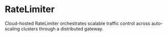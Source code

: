 # RateLimiter
Cloud-hosted RateLimiter orchestrates scalable traffic control across auto-scaling clusters through a distributed gateway.
